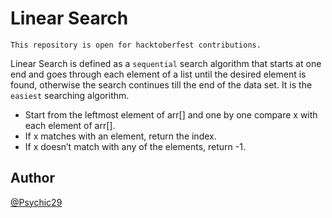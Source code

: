 # Linear Search

`This repository is open for hacktoberfest contributions.`

Linear Search is defined as a `sequential` search algorithm that starts at one end and goes through each element of a list until the desired element is found, otherwise the search continues till the end of the data set. It is the `easiest` searching algorithm.

- Start from the leftmost element of arr[] and one by one compare x with each element of arr[].
- If x matches with an element, return the index.
- If x doesn’t match with any of the elements, return -1.

## Author

[@Psychic29](https://github.com/Psychic29)
